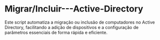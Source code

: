 # Migrar/Incluir---Active-Directory
Este script automatiza a migração ou inclusão de computadores no Active Directory, facilitando a adição de dispositivos e a configuração de parâmetros essenciais de forma rápida e eficiente.

